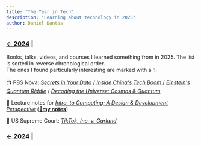 ```yaml
---
title: "The Year in Tech"
description: "Learning about technology in 2025"
author: Daniel Dantas
---
```


### [← 2024](/2024/12/31/learn-2024) |

Books, talks, videos, and courses I learned something from in 2025. The list is sorted in reverse chronological order.\
The ones I found particularly interesting are marked with a ✨

📺 PBS Nova: [*Secrets in Your Data*](https://www.pbs.org/wgbh/nova/video/secrets-in-your-data/) <!-- 2/16/2025 --> /  [*Inside China's Tech Boom*](https://www.pbs.org/wgbh/nova/video/inside-chinas-tech-boom/) <!--2-16-2025 --> /  [*Einstein's Quantum Riddle*](https://www.youtube.com/watch?v=068rdc75mHM) <!-- 2/4/2025 --> / [*Decoding the Universe: Cosmos* & *Quantum*](https://www.pbs.org/wgbh/nova/series/decoding-the-universe/) <!-- 2/3/2025 -->

🐯 Lecture notes for [*Intro. to Computing: A Design & Development Perspective*](https://www.cs.cornell.edu/courses/cs1110/2024fa/) (**[🌆my notes](https://dantasfiles.com/2024/12/06/notes-on-cornell-cs-1110.html)**) <!-- 2/4/2025 -->

📄 US Supreme Court: _[TikTok, Inc. v. Garland](https://www.supremecourt.gov/opinions/24pdf/24-656_ca7d.pdf)_ <!-- 01/18/2025 -->

### [← 2024](/2024/12/31/learn-2024) |
